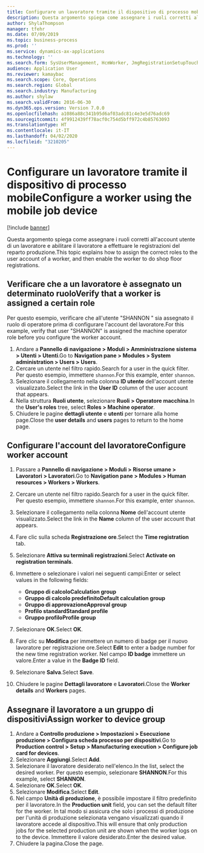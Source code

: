```yaml
---
title: Configurare un lavoratore tramite il dispositivo di processo mobile
description: Questa argomento spiega come assegnare i ruoli corretti all'account utente di un lavoratore e abilitare il lavoratore a effettuare le registrazioni del reparto produzione.
author: ShylaThompson
manager: tfehr
ms.date: 07/09/2019
ms.topic: business-process
ms.prod: ''
ms.service: dynamics-ax-applications
ms.technology: ''
ms.search.form: SysUserManagement, HcmWorker, JmgRegistrationSetupTouch, JmgRegistrationSetupAssignUsers
audience: Application User
ms.reviewer: kamaybac
ms.search.scope: Core, Operations
ms.search.region: Global
ms.search.industry: Manufacturing
ms.author: shylaw
ms.search.validFrom: 2016-06-30
ms.dyn365.ops.version: Version 7.0.0
ms.openlocfilehash: a1086a88c341b95d6af03adc81c4e3e5d76adc69
ms.sourcegitcommit: 4f9912439ff78acf0c754d5bff972c4b85763093
ms.translationtype: HT
ms.contentlocale: it-IT
ms.lasthandoff: 04/02/2020
ms.locfileid: "3210205"
---
```

# <a name="configure-a-worker-using-the-mobile-job-device"></a><span data-ttu-id="e0b9b-103">Configurare un lavoratore tramite il dispositivo di processo mobile</span><span class="sxs-lookup"><span data-stu-id="e0b9b-103">Configure a worker using the mobile job device</span></span>

[!include [banner](../../includes/banner.md)]

<span data-ttu-id="e0b9b-104">Questa argomento spiega come assegnare i ruoli corretti all'account utente di un lavoratore e abilitare il lavoratore a effettuare le registrazioni del reparto produzione.</span><span class="sxs-lookup"><span data-stu-id="e0b9b-104">This topic explains how to assign the correct roles to the user account of a worker, and then enable the worker to do shop floor registrations.</span></span>

## <a name="verify-that-a-worker-is-assigned-a-certain-role"></a><span data-ttu-id="e0b9b-105">Verificare che a un lavoratore è assegnato un determinato ruolo</span><span class="sxs-lookup"><span data-stu-id="e0b9b-105">Verify that a worker is assigned a certain role</span></span>

<span data-ttu-id="e0b9b-106">Per questo esempio, verificare che all'utente "SHANNON " sia assegnato il ruolo di operatore prima di configurare l'account del lavoratore.</span><span class="sxs-lookup"><span data-stu-id="e0b9b-106">For this example, verify that user "SHANNON" is assigned the machine operator role before you configure the worker account.</span></span>

1. <span data-ttu-id="e0b9b-107">Andare a **Pannello di navigazione > Moduli > Amministrazione sistema > Utenti > Utenti**.</span><span class="sxs-lookup"><span data-stu-id="e0b9b-107">Go to **Navigation pane > Modules > System administration > Users > Users**.</span></span>
2. <span data-ttu-id="e0b9b-108">Cercare un utente nel filtro rapido.</span><span class="sxs-lookup"><span data-stu-id="e0b9b-108">Search for a user in the quick filter.</span></span> <span data-ttu-id="e0b9b-109">Per questo esempio, immettere `shannon`.</span><span class="sxs-lookup"><span data-stu-id="e0b9b-109">For this example, enter `shannon`.</span></span>
3. <span data-ttu-id="e0b9b-110">Selezionare il collegamento nella colonna **ID utente** dell'account utente visualizzato.</span><span class="sxs-lookup"><span data-stu-id="e0b9b-110">Select the link in the **User ID** column of the user account that appears.</span></span>
4. <span data-ttu-id="e0b9b-111">Nella struttura **Ruoli utente**, selezionare **Ruoli > Operatore macchina**.</span><span class="sxs-lookup"><span data-stu-id="e0b9b-111">In the **User's roles** tree, select **Roles > Machine operator**.</span></span>
5. <span data-ttu-id="e0b9b-112">Chiudere le pagine **dettagli utente** e **utenti** per tornare alla home page.</span><span class="sxs-lookup"><span data-stu-id="e0b9b-112">Close the **user details** and **users** pages to return to the home page.</span></span>

## <a name="configure-worker-account"></a><span data-ttu-id="e0b9b-113">Configurare l'account del lavoratore</span><span class="sxs-lookup"><span data-stu-id="e0b9b-113">Configure worker account</span></span>
1. <span data-ttu-id="e0b9b-114">Passare a **Pannello di navigazione > Moduli > Risorse umane > Lavoratori > Lavoratori**.</span><span class="sxs-lookup"><span data-stu-id="e0b9b-114">Go to **Navigation pane > Modules > Human resources > Workers > Workers**.</span></span>
2. <span data-ttu-id="e0b9b-115">Cercare un utente nel filtro rapido.</span><span class="sxs-lookup"><span data-stu-id="e0b9b-115">Search for a user in the quick filter.</span></span> <span data-ttu-id="e0b9b-116">Per questo esempio, immettere `shannon`.</span><span class="sxs-lookup"><span data-stu-id="e0b9b-116">For this example, enter `shannon`.</span></span>
3. <span data-ttu-id="e0b9b-117">Selezionare il collegamento nella colonna **Nome** dell'account utente visualizzato.</span><span class="sxs-lookup"><span data-stu-id="e0b9b-117">Select the link in the **Name** column of the user account that appears.</span></span>
4. <span data-ttu-id="e0b9b-118">Fare clic sulla scheda **Registrazione ore**.</span><span class="sxs-lookup"><span data-stu-id="e0b9b-118">Select the **Time registration** tab.</span></span>
5. <span data-ttu-id="e0b9b-119">Selezionare **Attiva su terminali registrazioni**.</span><span class="sxs-lookup"><span data-stu-id="e0b9b-119">Select **Activate on registration terminals**.</span></span>
6. <span data-ttu-id="e0b9b-120">Immettere o selezionare i valori nei seguenti campi:</span><span class="sxs-lookup"><span data-stu-id="e0b9b-120">Enter or select values in the following fields:</span></span>  

    - <span data-ttu-id="e0b9b-121">**Gruppo di calcolo**</span><span class="sxs-lookup"><span data-stu-id="e0b9b-121">**Calculation group**</span></span>  
    - <span data-ttu-id="e0b9b-122">**Gruppo di calcolo predefinito**</span><span class="sxs-lookup"><span data-stu-id="e0b9b-122">**Default calculation group**</span></span>  
    - <span data-ttu-id="e0b9b-123">**Gruppo di approvazione**</span><span class="sxs-lookup"><span data-stu-id="e0b9b-123">**Approval group**</span></span>  
    - <span data-ttu-id="e0b9b-124">**Profilo standard**</span><span class="sxs-lookup"><span data-stu-id="e0b9b-124">**Standard profile**</span></span>  
    - <span data-ttu-id="e0b9b-125">**Gruppo profilo**</span><span class="sxs-lookup"><span data-stu-id="e0b9b-125">**Profile group**</span></span>  

7. <span data-ttu-id="e0b9b-126">Selezionare **OK**.</span><span class="sxs-lookup"><span data-stu-id="e0b9b-126">Select **OK**.</span></span>
8. <span data-ttu-id="e0b9b-127">Fare clic su **Modifica** per immettere un numero di badge per il nuovo lavoratore per registrazione ore.</span><span class="sxs-lookup"><span data-stu-id="e0b9b-127">Select **Edit** to enter a badge number for the new time registration worker.</span></span> <span data-ttu-id="e0b9b-128">Nel campo **ID badge** immettere un valore.</span><span class="sxs-lookup"><span data-stu-id="e0b9b-128">Enter a value in the **Badge ID** field.</span></span>
9. <span data-ttu-id="e0b9b-129">Selezionare **Salva**.</span><span class="sxs-lookup"><span data-stu-id="e0b9b-129">Select **Save**.</span></span>
10. <span data-ttu-id="e0b9b-130">Chiudere le pagine **Dettagli lavoratore** e **Lavoratori**.</span><span class="sxs-lookup"><span data-stu-id="e0b9b-130">Close the **Worker details** and **Workers** pages.</span></span>

## <a name="assign-worker-to-device-group"></a><span data-ttu-id="e0b9b-131">Assegnare il lavoratore a un gruppo di dispositivi</span><span class="sxs-lookup"><span data-stu-id="e0b9b-131">Assign worker to device group</span></span>
1. <span data-ttu-id="e0b9b-132">Andare a **Controllo produzione > Impostazioni > Esecuzione produzione > Configura scheda processo per dispositivi**.</span><span class="sxs-lookup"><span data-stu-id="e0b9b-132">Go to **Production control > Setup > Manufacturing execution > Configure job card for devices**.</span></span>
2. <span data-ttu-id="e0b9b-133">Selezionare **Aggiungi**.</span><span class="sxs-lookup"><span data-stu-id="e0b9b-133">Select **Add**.</span></span>
3. <span data-ttu-id="e0b9b-134">Selezionare il lavoratore desiderato nell'elenco.</span><span class="sxs-lookup"><span data-stu-id="e0b9b-134">In the list, select the desired worker.</span></span> <span data-ttu-id="e0b9b-135">Per questo esempio, selezionare **SHANNON**.</span><span class="sxs-lookup"><span data-stu-id="e0b9b-135">For this example, select **SHANNON**.</span></span>
4. <span data-ttu-id="e0b9b-136">Selezionare **OK**.</span><span class="sxs-lookup"><span data-stu-id="e0b9b-136">Select **OK**.</span></span>
5. <span data-ttu-id="e0b9b-137">Selezionare **Modifica**.</span><span class="sxs-lookup"><span data-stu-id="e0b9b-137">Select **Edit**.</span></span>
6. <span data-ttu-id="e0b9b-138">Nel campo **Unità di produzione**, è possibile impostare il filtro predefinito per il lavoratore.</span><span class="sxs-lookup"><span data-stu-id="e0b9b-138">In the **Production unit** field, you can set the default filter for the worker.</span></span> <span data-ttu-id="e0b9b-139">In tal modo si assicura che solo i processi di produzione per l'unità di produzione selezionata vengano visualizzati quando il lavoratore accede al dispositivo.</span><span class="sxs-lookup"><span data-stu-id="e0b9b-139">This will ensure that only production jobs for the selected production unit are shown when the worker logs on to the device.</span></span> <span data-ttu-id="e0b9b-140">Immettere il valore desiderato.</span><span class="sxs-lookup"><span data-stu-id="e0b9b-140">Enter the desired value.</span></span>
7. <span data-ttu-id="e0b9b-141">Chiudere la pagina.</span><span class="sxs-lookup"><span data-stu-id="e0b9b-141">Close the page.</span></span>


